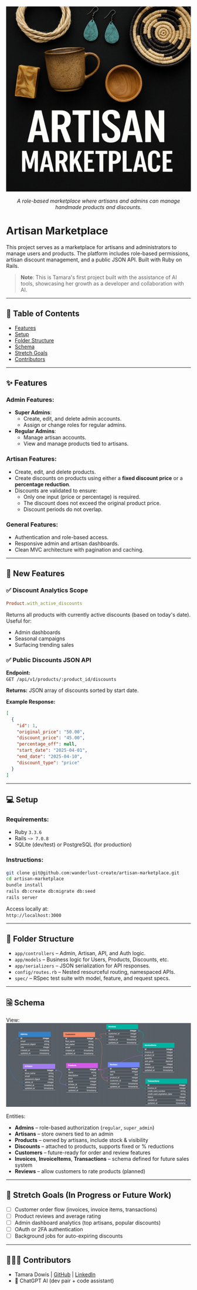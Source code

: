 <p align="center">
  <img src="./assets/artisan-marketplace-banner.png" alt="SArtisan Marketplace Banner" width=800"/>
</p>
<p align="center"><em>A role-based marketplace where artisans and admins can manage handmade products and discounts.</em></p>

# Artisan Marketplace

This project serves as a marketplace for artisans and administrators to manage users and products. The platform includes role-based permissions, artisan discount management, and a public JSON API. Built with Ruby on Rails.

> **Note**: This is Tamara's first project built with the assistance of AI tools, showcasing her growth as a developer and collaboration with AI.

---

## 📝 Table of Contents

- [Features](#features)
- [Setup](#setup)
- [Folder Structure](#folder-structure)
- [Schema](#schema)
- [Stretch Goals](#stretch-goals)
- [Contributors](#contributors)

---

## ✨ Features

### Admin Features:
- **Super Admins**:
  - Create, edit, and delete admin accounts.
  - Assign or change roles for regular admins.
- **Regular Admins**:
  - Manage artisan accounts.
  - View and manage products tied to artisans.

### Artisan Features:
- Create, edit, and delete products.
- Create discounts on products using either a **fixed discount price** or a **percentage reduction**.
- Discounts are validated to ensure:
  - Only one input (price or percentage) is required.
  - The discount does not exceed the original product price.
  - Discount periods do not overlap.

### General Features:
- Authentication and role-based access.
- Responsive admin and artisan dashboards.
- Clean MVC architecture with pagination and caching.

---

## 🧠 New Features

### ✅ Discount Analytics Scope
```ruby
Product.with_active_discounts
```
Returns all products with currently active discounts (based on today's date). Useful for:
- Admin dashboards
- Seasonal campaigns
- Surfacing trending sales

### ✅ Public Discounts JSON API

**Endpoint:**  
`GET /api/v1/products/:product_id/discounts`

**Returns:** JSON array of discounts sorted by start date.

**Example Response:**
```json
[
  {
    "id": 1,
    "original_price": "50.00",
    "discount_price": "45.00",
    "percentage_off": null,
    "start_date": "2025-04-01",
    "end_date": "2025-04-10",
    "discount_type": "price"
  }
]
```

---

## 💻 Setup

### Requirements:
- Ruby `3.3.6`
- Rails `~> 7.0.8`
- SQLite (dev/test) or PostgreSQL (for production)

### Instructions:
```bash
git clone git@github.com:wanderlust-create/artisan-marketplace.git
cd artisan-marketplace
bundle install
rails db:create db:migrate db:seed
rails server
```

Access locally at:  
`http://localhost:3000`

---

## 📂 Folder Structure

- `app/controllers` – Admin, Artisan, API, and Auth logic.
- `app/models` – Business logic for Users, Products, Discounts, etc.
- `app/serializers` – JSON serialization for API responses.
- `config/routes.rb` – Nested resourceful routing, namespaced APIs.
- `spec/` – RSpec test suite with model, feature, and request specs.

---

## 🗟 Schema

View:  
![Schema Image](https://github.com/wanderlust-create/artisan_marketplace/blob/main/app/assets/images/artisan_marketplace_schema.png?raw=true)

Entities:
- **Admins** – role-based authorization (`regular`, `super_admin`)
- **Artisans** – store owners tied to an admin
- **Products** – owned by artisans, include stock & visibility
- **Discounts** – attached to products, supports fixed or % reductions
- **Customers** – future-ready for order and review features
- **Invoices**, **InvoiceItems**, **Transactions** – schema defined for future sales system
- **Reviews** – allow customers to rate products (planned)

---

## 🎯 Stretch Goals (In Progress or Future Work)

- [ ] Customer order flow (invoices, invoice items, transactions)
- [ ] Product reviews and average rating
- [ ] Admin dashboard analytics (top artisans, popular discounts)
- [ ] OAuth or 2FA authentication
- [ ] Background jobs for auto-expiring discounts

---

## 👩🏽‍💻 Contributors

- Tamara Dowis | [GitHub](https://github.com/wanderlust-create) | [LinkedIn](https://www.linkedin.com/in/tamara-dowis/)
- 🤖 ChatGPT AI (dev pair + code assistant)
